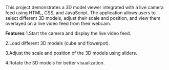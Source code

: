 
This project demonstrates a 3D model viewer integrated with a live camera feed using HTML, CSS, and JavaScript. 
The application allows users to select different 3D models, adjust their scale and position, and view them overlayed on a live video feed from their webcam.

**Features**
1.Start the camera and display the live video feed.

2.Load different 3D models (cube and flowerpot).

3.Adjust the scale and position of the 3D models using sliders.

4.Rotate the 3D models for better visualization.

